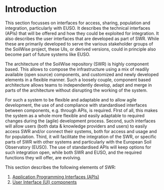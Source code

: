 # Introduction

This section focusses on interfaces for access, sharing, population and integration, particularly with EUSO. It describes the technical interfaces (APIs) that will be offered and how they could be exploited for integration. It also describes the user interfaces that are developed as part of SWR. While these are primarily developed to serve the various stakeholder groups of the SoilWise project, these UIs, or derived versions, could in principle also become part of future systems like EUSO.

The architecture of the SoilWise repository (SWR) is highly component based. This allows to compose the infrastructure using a mix of readily available (open source) components, and customized and newly developed elements in a flexible manner. Such a loosely couple, component based architecture allows teams to independently develop, adapt and merge in parts of the architecture without disrupting the working of the system. 

For such a system to be flexible and adaptable and to allow agile development, the use of and compliance with standardised interfaces between components, e.g. through APIs, is required. FIrst of all, this makes the system as a whole more flexible and easily adaptable to required changes during the (agile) development process. Second, such interfaces will allow users (both data & knowledge providers and users) to easily access SWR and/or connect their systems, both for access and usage and for population. Third, it will facilitate the integration of the SWR, or specific parts of SWR with other systems and particularly with the European Soil Observatory (EUSO). The use of standardised APIs will keep options for such integration open, while both SWR and EUSO, and the required functions they will offer, are evolving.

This section describes the following elements of SWR:

1. [Application Programming Interfaces (APIs)](apis.md)
2. [User Interface (UI) components](uis.md)
